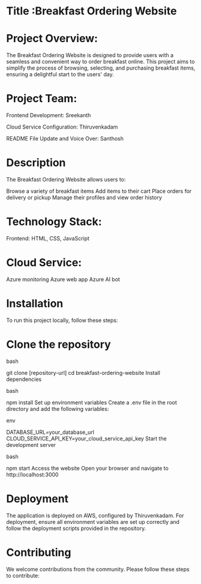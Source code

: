 # Title :Breakfast Ordering Website

# Project Overview:

The Breakfast Ordering Website is designed to provide users with a seamless and convenient way to order breakfast online. This project aims to simplify the process of browsing, selecting, and purchasing breakfast items, ensuring a delightful start to the users' day.

# Project Team:

Frontend Development: Sreekanth

Cloud Service Configuration: Thiruvenkadam

README File Update and Voice Over: Santhosh

# Description
The Breakfast Ordering Website allows users to:

Browse a variety of breakfast items
Add items to their cart
Place orders for delivery or pickup
Manage their profiles and view order history

# Technology Stack:

Frontend: HTML, CSS, JavaScript


# Cloud Service: 
Azure monitoring 
Azure web app
Azure AI bot
    
# Installation
To run this project locally, follow these steps:

# Clone the repository

bash

git clone [repository-url]
cd breakfast-ordering-website
Install dependencies

bash

npm install
Set up environment variables
Create a .env file in the root directory and add the following variables:

env

DATABASE_URL=your_database_url
CLOUD_SERVICE_API_KEY=your_cloud_service_api_key
Start the development server

bash

npm start
Access the website
Open your browser and navigate to http://localhost:3000

# Deployment
The application is deployed on AWS, configured by Thiruvenkadam. For deployment, ensure all environment variables are set up correctly and follow the deployment scripts provided in the repository.

# Contributing
We welcome contributions from the community. Please follow these steps to contribute:




